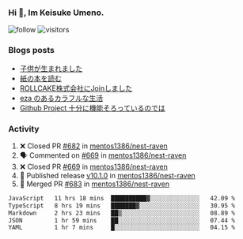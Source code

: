### Hi 👋, Im Keisuke Umeno.

<!--
**9renpoto/9renpoto** is a ✨ _special_ ✨ repository because its `README.md` (this file) appears on your GitHub profile.

Here are some ideas to get you started:

- 🔭 I’m currently working on ...
- 🌱 I’m currently learning ...
- 👯 I’m looking to collaborate on ...
- 🤔 I’m looking for help with ...
- 💬 Ask me about ...
- 📫 How to reach me: ...
- 😄 Pronouns: ...
- ⚡ Fun fact: ...
-->

![follow](https://img.shields.io/github/followers/9renpoto?label=Follow&style=social)
![visitors](https://komarev.com/ghpvc/?username=9renpoto&label=Profile%20views&color=0e75b6&style=flat)

### Blogs posts

<!-- BLOG-POST-LIST:START -->
- [子供が生まれました](https://9renpoto.win/entry/2024/04/18/hello-world)
- [紙の本を読む](https://9renpoto.win/entry/2024/02/25/reading-papar-book)
- [ROLLCAKE株式会社にJoinしました](https://9renpoto.win/entry/2024/02/11/join)
- [eza のあるカラフルな生活](https://9renpoto.win/entry/2024/02/01/eza)
- [Github Project 十分に機能そろっているのでは](https://9renpoto.win/entry/2024/01/14/gh-projects)
<!-- BLOG-POST-LIST:END -->

### Activity

<!--START_SECTION:activity-->
1. ❌ Closed PR [#682](https://github.com/mentos1386/nest-raven/pull/682) in [mentos1386/nest-raven](https://github.com/mentos1386/nest-raven)
2. 🗣 Commented on [#669](https://github.com/mentos1386/nest-raven/pull/669#issuecomment-2126046996) in [mentos1386/nest-raven](https://github.com/mentos1386/nest-raven)
3. ❌ Closed PR [#669](https://github.com/mentos1386/nest-raven/pull/669) in [mentos1386/nest-raven](https://github.com/mentos1386/nest-raven)
4. 🚀 Published release [v10.1.0](https://github.com/mentos1386/nest-raven/releases/tag/v10.1.0) in [mentos1386/nest-raven](https://github.com/mentos1386/nest-raven)
5. 🎉 Merged PR [#683](https://github.com/mentos1386/nest-raven/pull/683) in [mentos1386/nest-raven](https://github.com/mentos1386/nest-raven)
<!--END_SECTION:activity-->

<!--START_SECTION:waka-->

```txt
JavaScript   11 hrs 18 mins  ██████████▓░░░░░░░░░░░░░░   42.09 %
TypeScript   8 hrs 19 mins   ███████▓░░░░░░░░░░░░░░░░░   30.95 %
Markdown     2 hrs 23 mins   ██▒░░░░░░░░░░░░░░░░░░░░░░   08.89 %
JSON         1 hr 59 mins    ██░░░░░░░░░░░░░░░░░░░░░░░   07.44 %
YAML         1 hr 7 mins     █░░░░░░░░░░░░░░░░░░░░░░░░   04.15 %
```

<!--END_SECTION:waka-->
